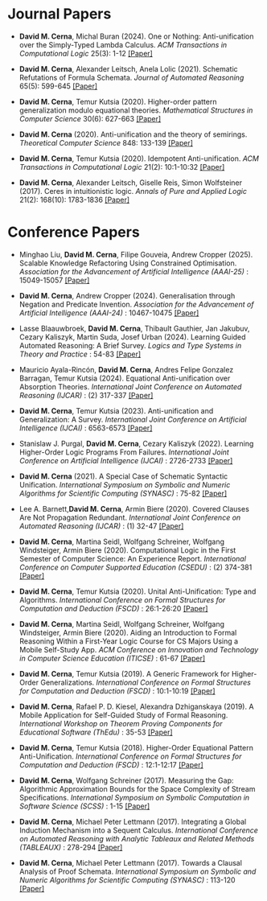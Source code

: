 # Journal Papers

- <strong>David M. Cerna</strong>, Michal Buran (2024). One or Nothing: Anti-unification over the Simply-Typed Lambda Calculus. 
 <em> ACM Transactions in  Computational Logic </em> 25(3): 1-12 [[Paper]](https://dl.acm.org/doi/10.1145/3654798) 

- <strong>David M. Cerna</strong>, Alexander Leitsch, Anela Lolic (2021). Schematic Refutations of Formula Schemata. 
 <em> Journal of Automated Reasoning </em>  65(5): 599-645 [[Paper]](https://link.springer.com/article/10.1007/s10817-020-09583-8) 

- <strong>David M. Cerna</strong>, Temur Kutsia (2020). Higher-order pattern generalization modulo equational theories. 
 <em> Mathematical Structures in Computer Science </em>  30(6): 627-663  [[Paper]](https://www.cambridge.org/core/journals/mathematical-structures-in-computer-science/article/higherorder-pattern-generalization-modulo-equational-theories/88E26F155F0FD02B3EDD648971D9AD1B) 

- <strong>David M. Cerna</strong> (2020). Anti-unification and the theory of semirings. 
 <em> Theoretical Computer Science </em> 848: 133-139  [[Paper]](https://www.sciencedirect.com/science/article/pii/S0304397520306034?via%3Dihub) 

- <strong>David M. Cerna</strong>, Temur Kutsia (2020). Idempotent Anti-unification. 
 <em> ACM Transactions in  Computational Logic </em> 21(2): 10:1-10:32 [[Paper]](https://dl.acm.org/doi/10.1145/3359060) 

- <strong>David M. Cerna</strong>, Alexander Leitsch, Giselle Reis, Simon Wolfsteiner (2017). Ceres in intuitionistic logic. 
 <em> Annals of Pure and Applied Logic </em> 21(2): 168(10): 1783-1836 [[Paper]](https://dl.acm.org/doi/10.1145/3359060) 

# Conference Papers

- Minghao Liu, <strong>David M. Cerna</strong>, Filipe Gouveia, Andrew Cropper (2025). Scalable Knowledge Refactoring Using Constrained Optimisation.
 <em> Association for the Advancement of Artificial Intelligence (AAAI-25) </em>: 15049-15057 [[Paper]](https://ojs.aaai.org/index.php/AAAI/article/view/33650) 

-  <strong>David M. Cerna</strong>, Andrew Cropper (2024). Generalisation through Negation and Predicate Invention.
 <em> Association for the Advancement of Artificial Intelligence (AAAI-24) </em>:  10467-10475 [[Paper]](https://doi.org/10.1609/aaai.v38i9.28915) 

-  Lasse Blaauwbroek, <strong>David M. Cerna</strong>, Thibault Gauthier, Jan Jakubuv, Cezary Kaliszyk, Martin Suda, Josef Urban (2024). Learning Guided Automated Reasoning: A Brief Survey.
 <em> Logics and Type Systems in Theory and Practice </em>:  54-83 [[Paper]](https://doi.org/10.1007/978-3-031-61716-4_4) 

-  Mauricio Ayala-Rincón, <strong>David M. Cerna</strong>, Andres Felipe Gonzalez Barragan, Temur Kutsia (2024). Equational Anti-unification over Absorption Theories.
 <em> International Joint Conference on Automated Reasoning (IJCAR) </em>: (2)  317-337 [[Paper]](https://doi.org/10.1007/978-3-031-63501-4_17) 

-  <strong>David M. Cerna</strong>, Temur Kutsia (2023). Anti-unification and Generalization: A Survey.
 <em> International Joint Conference on Artificial Intelligence (IJCAI) </em>:  6563-6573 [[Paper]](https://doi.org/10.24963/ijcai.2023/736) 

- Stanislaw J. Purgal, <strong>David M. Cerna</strong>, Cezary Kaliszyk (2022). Learning Higher-Order Logic Programs From Failures.
 <em> International Joint Conference on Artificial Intelligence (IJCAI) </em>:  2726-2733 [[Paper]](https://doi.org/10.24963/ijcai.2022/378)

- <strong>David M. Cerna</strong> (2021). A Special Case of Schematic Syntactic Unification.
 <em>  International Symposium on Symbolic and Numeric Algorithms for Scientific Computing (SYNASC) </em>:  75-82 [[Paper]](https://doi.org/10.1109/SYNASC54541.2021.00024)

- Lee A. Barnett,<strong>David M. Cerna</strong>, Armin Biere (2020). Covered Clauses Are Not Propagation Redundant.
 <em>  International Joint Conference on Automated Reasoning (IJCAR) </em>: (1) 32-47 [[Paper]](https://doi.org/10.1007/978-3-030-51074-9_3)

- <strong>David M. Cerna</strong>, Martina Seidl, Wolfgang Schreiner, Wolfgang Windsteiger, Armin Biere (2020). Computational Logic in the First Semester of Computer Science: An Experience Report.
 <em>  International Conference on Computer Supported Education (CSEDU) </em>:  (2) 374-381 [[Paper]](https://doi.org/10.5220/0009464403740381)

- <strong>David M. Cerna</strong>, Temur Kutsia (2020). Unital Anti-Unification: Type and Algorithms.
 <em>  International Conference on Formal Structures for Computation and Deduction (FSCD) </em>:  26:1-26:20
 [[Paper]](https://doi.org/10.4230/LIPIcs.FSCD.2020.26)

- <strong>David M. Cerna</strong>, Martina Seidl, Wolfgang Schreiner, Wolfgang Windsteiger, Armin Biere (2020). Aiding an Introduction to Formal Reasoning Within a First-Year Logic Course for CS Majors Using a Mobile Self-Study App.
 <em>  ACM Conference on Innovation and Technology in Computer Science Education (ITICSE) </em>:  61-67 [[Paper]](https://doi.org/10.1145/3341525.3387409)

- <strong>David M. Cerna</strong>, Temur Kutsia (2019). A Generic Framework for Higher-Order Generalizations.
 <em>  International Conference on Formal Structures for Computation and Deduction (FSCD) </em>:  10:1-10:19
 [[Paper]](https://doi.org/10.4230/LIPIcs.FSCD.2019.10)

- <strong>David M. Cerna</strong>, Rafael P. D. Kiesel, Alexandra Dzhiganskaya (2019). A Mobile Application for Self-Guided Study of Formal Reasoning.
 <em> International Workshop on Theorem Proving Components for Educational Software (ThEdu) </em>:  35-53
 [[Paper]](https://doi.org/10.4204/EPTCS.313.3)

- <strong>David M. Cerna</strong>, Temur Kutsia (2018). Higher-Order Equational Pattern Anti-Unification.
 <em> International Conference on Formal Structures for Computation and Deduction (FSCD) </em>: 12:1-12:17
 [[Paper]](https://doi.org/10.4230/LIPIcs.FSCD.2018.12)

- <strong>David M. Cerna</strong>, Wolfgang Schreiner (2017). Measuring the Gap: Algorithmic Approximation Bounds for the Space Complexity of Stream Specifications.
 <em> International Symposium on Symbolic Computation in Software Science (SCSS) </em>: 1-15
 [[Paper]](https://doi.org/10.29007/t3jg)

- <strong>David M. Cerna</strong>, Michael Peter Lettmann (2017). Integrating a Global Induction Mechanism into a Sequent Calculus.
 <em> International Conference on Automated Reasoning with Analytic Tableaux and Related Methods  (TABLEAUX) </em>: 278-294
 [[Paper]](https://doi.org/10.1007/978-3-319-66902-1_17)

- <strong>David M. Cerna</strong>, Michael Peter Lettmann (2017). Towards a Clausal Analysis of Proof Schemata.
 <em> International Symposium on Symbolic and Numeric Algorithms for Scientific Computing  (SYNASC) </em>: 113-120
 [[Paper]](https://doi.org/10.1109/SYNASC.2017.00029)

